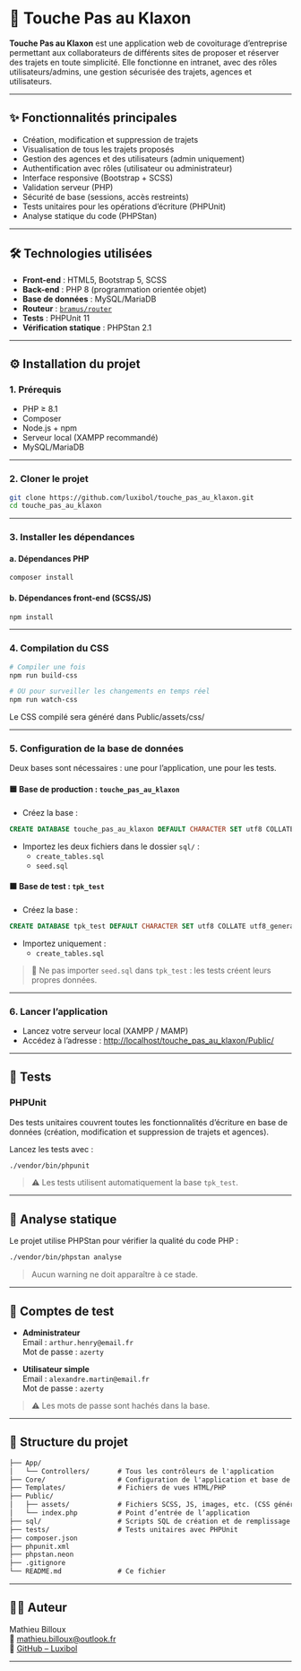 # 🚗 Touche Pas au Klaxon

**Touche Pas au Klaxon** est une application web de covoiturage d’entreprise permettant aux collaborateurs de différents sites de proposer et réserver des trajets en toute simplicité. Elle fonctionne en intranet, avec des rôles utilisateurs/admins, une gestion sécurisée des trajets, agences et utilisateurs.

---

## ✨ Fonctionnalités principales

- Création, modification et suppression de trajets
- Visualisation de tous les trajets proposés
- Gestion des agences et des utilisateurs (admin uniquement)
- Authentification avec rôles (utilisateur ou administrateur)
- Interface responsive (Bootstrap + SCSS)
- Validation serveur (PHP)
- Sécurité de base (sessions, accès restreints)
- Tests unitaires pour les opérations d’écriture (PHPUnit)
- Analyse statique du code (PHPStan)

---

## 🛠️ Technologies utilisées

- **Front-end** : HTML5, Bootstrap 5, SCSS
- **Back-end** : PHP 8 (programmation orientée objet)
- **Base de données** : MySQL/MariaDB
- **Routeur** : [`bramus/router`](https://github.com/bramus/router)
- **Tests** : PHPUnit 11
- **Vérification statique** : PHPStan 2.1

---

## ⚙️ Installation du projet

### 1. Prérequis

- PHP ≥ 8.1
- Composer
- Node.js + npm
- Serveur local (XAMPP recommandé)
- MySQL/MariaDB

---

### 2. Cloner le projet

```bash
git clone https://github.com/luxibol/touche_pas_au_klaxon.git
cd touche_pas_au_klaxon
```

---

### 3. Installer les dépendances 

#### a. Dépendances PHP

```bash
composer install
```

#### b. Dépendances front-end (SCSS/JS)

```bash
npm install
```
---

### 4. Compilation du CSS

```bash
# Compiler une fois
npm run build-css

# OU pour surveiller les changements en temps réel
npm run watch-css
```

Le CSS compilé sera généré dans Public/assets/css/

---

### 5. Configuration de la base de données

Deux bases sont nécessaires : une pour l’application, une pour les tests.

#### 🟦 Base de production : `touche_pas_au_klaxon`

- Créez la base :
```sql
CREATE DATABASE touche_pas_au_klaxon DEFAULT CHARACTER SET utf8 COLLATE utf8_general_ci;
```
- Importez les deux fichiers dans le dossier `sql/` :
  - `create_tables.sql`
  - `seed.sql`

#### 🟧 Base de test : `tpk_test`

- Créez la base :
```sql
CREATE DATABASE tpk_test DEFAULT CHARACTER SET utf8 COLLATE utf8_general_ci;
```
- Importez uniquement :
  - `create_tables.sql`

> 🛑 Ne pas importer `seed.sql` dans `tpk_test` : les tests créent leurs propres données.

---

### 6. Lancer l’application

- Lancez votre serveur local (XAMPP / MAMP)
- Accédez à l’adresse : [http://localhost/touche_pas_au_klaxon/Public/](http://localhost/touche_pas_au_klaxon/Public/)

---

## 🧪 Tests

### PHPUnit

Des tests unitaires couvrent toutes les fonctionnalités d’écriture en base de données (création, modification et suppression de trajets et agences).

Lancez les tests avec :

```bash
./vendor/bin/phpunit
```

> ⚠️ Les tests utilisent automatiquement la base `tpk_test`.

---

## 🔎 Analyse statique

Le projet utilise PHPStan pour vérifier la qualité du code PHP :

```bash
./vendor/bin/phpstan analyse
```

> Aucun warning ne doit apparaître à ce stade.

---

## 👥 Comptes de test

- **Administrateur**  
  Email : `arthur.henry@email.fr`  
  Mot de passe : `azerty`

- **Utilisateur simple**  
  Email : `alexandre.martin@email.fr`  
  Mot de passe : `azerty`

> ⚠️ Les mots de passe sont hachés dans la base.

---

## 📂 Structure du projet

```txt
├── App/
│   └── Controllers/       # Tous les contrôleurs de l'application
├── Core/                  # Configuration de l'application et base de données (Database.php)
├── Templates/             # Fichiers de vues HTML/PHP
├── Public/
│   ├── assets/            # Fichiers SCSS, JS, images, etc. (CSS généré ignoré par Git)
│   └── index.php          # Point d’entrée de l’application
├── sql/                   # Scripts SQL de création et de remplissage des bases
├── tests/                 # Tests unitaires avec PHPUnit
├── composer.json
├── phpunit.xml
├── phpstan.neon
├── .gitignore
└── README.md              # Ce fichier
```

---

## 🧑‍💻 Auteur

Mathieu Billoux  
📧 mathieu.billoux@outlook.fr  
🔗 [GitHub – Luxibol](https://github.com/Luxibol)

---
